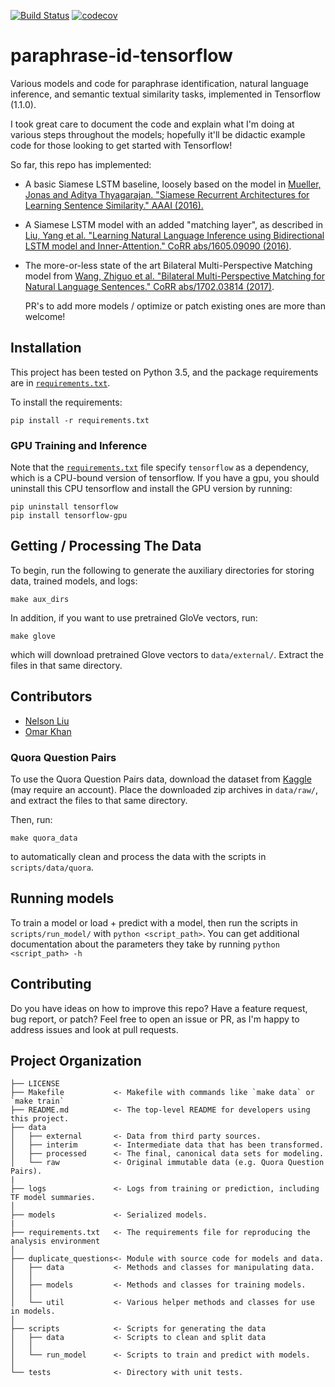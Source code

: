 [![Build Status](https://travis-ci.org/nelson-liu/paraphrase-id-tensorflow.svg?branch=master)](https://travis-ci.org/nelson-liu/paraphrase-id-tensorflow)
[![codecov](https://codecov.io/gh/nelson-liu/paraphrase-id-tensorflow/branch/master/graph/badge.svg)](https://codecov.io/gh/nelson-liu/paraphrase-id-tensorflow)

# paraphrase-id-tensorflow

Various models and code for paraphrase identification, natural language inference,
and semantic textual similarity tasks, implemented in Tensorflow (1.1.0).

I took great care to document the code and explain what I'm doing at various
steps throughout the models; hopefully it'll be didactic example code for those
looking to get started with Tensorflow!

So far, this repo has implemented:

- A basic Siamese LSTM baseline, loosely based on the model
  in
  [Mueller, Jonas and Aditya Thyagarajan. "Siamese Recurrent Architectures for Learning Sentence Similarity." AAAI (2016).](https://www.semanticscholar.org/paper/Siamese-Recurrent-Architectures-for-Learning-Sente-Mueller-Thyagarajan/6812fb9ef1c2dad497684a9020d8292041a639ff)
  
- A Siamese LSTM model with an added "matching layer", as described
  in
  [Liu, Yang et al. "Learning Natural Language Inference using Bidirectional LSTM model and Inner-Attention." CoRR abs/1605.09090 (2016)](https://www.semanticscholar.org/paper/Learning-Natural-Language-Inference-using-Bidirect-Liu-Sun/f93a0a3e8a3e6001b4482430254595cf737697fa).

- The more-or-less state of the art Bilateral Multi-Perspective Matching model
  from
  [Wang, Zhiguo et al. "Bilateral Multi-Perspective Matching for Natural Language Sentences." CoRR abs/1702.03814 (2017)](https://www.semanticscholar.org/paper/Bilateral-Multi-Perspective-Matching-for-Natural-L-Wang-Hamza/b9d220520a5da7d302107aacfe875b8e2977fdbe).
  
  PR's to add more models / optimize or patch existing ones are more than welcome!

## Installation

This project has been tested on Python 3.5, and the package requirements are
in [`requirements.txt`](./requirements.txt).

To install the requirements:

```
pip install -r requirements.txt
```

### GPU Training and Inference

Note that the [`requirements.txt`](./requirements.txt) file specify `tensorflow`
as a dependency, which is a CPU-bound version of tensorflow. If you have a gpu,
you should uninstall this CPU tensorflow and install the GPU version by running:

```
pip uninstall tensorflow
pip install tensorflow-gpu
```

## Getting / Processing The Data

To begin, run the following to generate the auxiliary directories for storing
data, trained models, and logs:

```
make aux_dirs
```

In addition, if you want to use pretrained GloVe vectors, run:

```
make glove
```

which will download pretrained Glove vectors to `data/external/`. Extract the
files in that same directory.

## Contributors

- [Nelson Liu](http://nelsonliu.me)
- [Omar Khan](https://github.com/ohkhan)

### Quora Question Pairs

To use the Quora Question Pairs data, download the dataset from
[Kaggle](https://www.kaggle.com/c/quora-question-pairs) (may require an
account). Place the downloaded zip archives in `data/raw/`, and extract the
files to that same directory.

Then, run:

```
make quora_data
```

to automatically clean and process the data with the scripts in
`scripts/data/quora`.

## Running models

To train a model or load + predict with a model, then run the scripts in
`scripts/run_model/` with `python <script_path>`. You can get additional
documentation about the parameters they take by running `python <script_path>
-h`


## Contributing

Do you have ideas on how to improve this repo? Have a feature request, bug
report, or patch? Feel free to open an issue or PR, as I'm happy to address
issues and look at pull requests.

## Project Organization

    ├── LICENSE
    ├── Makefile           <- Makefile with commands like `make data` or `make train`
    ├── README.md          <- The top-level README for developers using this project.
    ├── data
    │   ├── external       <- Data from third party sources.
    │   ├── interim        <- Intermediate data that has been transformed.
    │   ├── processed      <- The final, canonical data sets for modeling.
    │   └── raw            <- Original immutable data (e.g. Quora Question Pairs).
    |
    ├── logs               <- Logs from training or prediction, including TF model summaries.
    │
    ├── models             <- Serialized models.
    |
    ├── requirements.txt   <- The requirements file for reproducing the analysis environment
    │
    ├── duplicate_questions<- Module with source code for models and data.
    │   ├── data           <- Methods and classes for manipulating data.
    │   │
    │   ├── models         <- Methods and classes for training models.
    │   │
    │   └── util           <- Various helper methods and classes for use in models.
    │
    ├── scripts            <- Scripts for generating the data
    │   ├── data           <- Scripts to clean and split data
    │   │
    │   └── run_model      <- Scripts to train and predict with models.
    │
    └── tests              <- Directory with unit tests.
